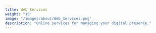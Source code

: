 ```yaml
---
title: Web Services
weight: "15"
image: "/images/about/Web_Services.png"
description: "Online services for managing your digital presence."
---
```

